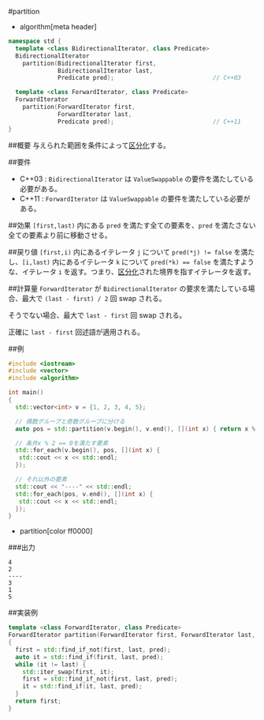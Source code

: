#partition
* algorithm[meta header]

```cpp
namespace std {
  template <class BidirectionalIterator, class Predicate>
  BidirectionalIterator
    partition(BidirectionalIterator first,
	          BidirectionalIterator last,
			  Predicate pred);                            // C++03

  template <class ForwardIterator, class Predicate>
  ForwardIterator
    partition(ForwardIterator first,
	          ForwardIterator last,
			  Predicate pred);                            // C++11
}
```

##概要
与えられた範囲を条件によって[区分化](/reference/algorithm.md#sequence-is-partitioned)する。


##要件
- C++03 : `BidirectionalIterator` は `ValueSwappable` の要件を満たしている必要がある。
- C++11 : `ForwardIterator` は `ValueSwappable` の要件を満たしている必要がある。

##効果
`[first,last)` 内にある `pred` を満たす全ての要素を、`pred` を満たさない全ての要素より前に移動させる。


##戻り値
`[first,i)` 内にあるイテレータ `j` について `pred(*j) != false` を満たし、`[i,last)` 内にあるイテレータ `k` について `pred(*k) == false` を満たすような、イテレータ `i` を返す。つまり、[区分化](/reference/algorithm.md#sequence-is-partitioned)された境界を指すイテレータを返す。


##計算量
`ForwardIterator` が `BidirectionalIterator` の要求を満たしている場合、最大で `(last - first) / 2` 回 swap される。

そうでない場合、最大で `last - first` 回 swap される。

正確に `last - first` 回述語が適用される。


##例
```cpp
#include <iostream>
#include <vector>
#include <algorithm>

int main()
{
  std::vector<int> v = {1, 2, 3, 4, 5};

  // 偶数グループと奇数グループに分ける
  auto pos = std::partition(v.begin(), v.end(), [](int x) { return x % 2 == 0; });

  // 条件x % 2 == 0を満たす要素
  std::for_each(v.begin(), pos, [](int x) {
   std::cout << x << std::endl;
  });

  // それ以外の要素
  std::cout << "----" << std::endl;
  std::for_each(pos, v.end(), [](int x) {
   std::cout << x << std::endl;
  });
}
```
* partition[color ff0000]

###出力
```
4
2
----
3
1
5
```

##実装例
```cpp
template <class ForwardIterator, class Predicate>
ForwardIterator partition(ForwardIterator first, ForwardIterator last, Predicate pred)
{
  first = std::find_if_not(first, last, pred);
  auto it = std::find_if(first, last, pred);
  while (it != last) {
    std::iter_swap(first, it);
    first = std::find_if_not(first, last, pred);
    it = std::find_if(it, last, pred);
  }
  return first;
}
```


